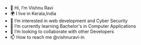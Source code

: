- 👋 Hi, I’m Vishnu Ravi
- 🌍 I live in Kerala,India
- 👀 I’m interested in web development and Cyber Security
- 🌱 I’m currently learning Bachelor's in Computer Applications 
- 💞️ I’m looking to collaborate with other Developers
- 📫 How to reach me @vishnuravi-in

<!---
vishnuravi-in/vishnuravi-in is a ✨ special ✨ repository because its `README.md` (this file) appears on your GitHub profile.
You can click the Preview link to take a look at your changes.
--->

